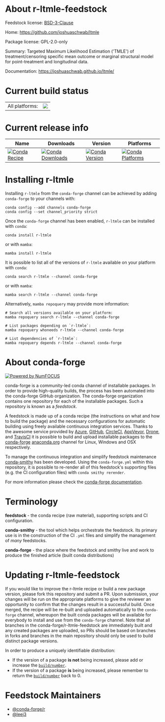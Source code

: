About r-ltmle-feedstock
=======================

Feedstock license: [BSD-3-Clause](https://github.com/conda-forge/r-ltmle-feedstock/blob/main/LICENSE.txt)

Home: https://github.com/joshuaschwab/ltmle

Package license: GPL-2.0-only

Summary: Targeted Maximum Likelihood Estimation ('TMLE') of treatment/censoring specific mean outcome or marginal structural model for point-treatment and longitudinal data.

Documentation: https://joshuaschwab.github.io/ltmle/

Current build status
====================


<table><tr><td>All platforms:</td>
    <td>
      <a href="https://dev.azure.com/conda-forge/feedstock-builds/_build/latest?definitionId=19400&branchName=main">
        <img src="https://dev.azure.com/conda-forge/feedstock-builds/_apis/build/status/r-ltmle-feedstock?branchName=main">
      </a>
    </td>
  </tr>
</table>

Current release info
====================

| Name | Downloads | Version | Platforms |
| --- | --- | --- | --- |
| [![Conda Recipe](https://img.shields.io/badge/recipe-r--ltmle-green.svg)](https://anaconda.org/conda-forge/r-ltmle) | [![Conda Downloads](https://img.shields.io/conda/dn/conda-forge/r-ltmle.svg)](https://anaconda.org/conda-forge/r-ltmle) | [![Conda Version](https://img.shields.io/conda/vn/conda-forge/r-ltmle.svg)](https://anaconda.org/conda-forge/r-ltmle) | [![Conda Platforms](https://img.shields.io/conda/pn/conda-forge/r-ltmle.svg)](https://anaconda.org/conda-forge/r-ltmle) |

Installing r-ltmle
==================

Installing `r-ltmle` from the `conda-forge` channel can be achieved by adding `conda-forge` to your channels with:

```
conda config --add channels conda-forge
conda config --set channel_priority strict
```

Once the `conda-forge` channel has been enabled, `r-ltmle` can be installed with `conda`:

```
conda install r-ltmle
```

or with `mamba`:

```
mamba install r-ltmle
```

It is possible to list all of the versions of `r-ltmle` available on your platform with `conda`:

```
conda search r-ltmle --channel conda-forge
```

or with `mamba`:

```
mamba search r-ltmle --channel conda-forge
```

Alternatively, `mamba repoquery` may provide more information:

```
# Search all versions available on your platform:
mamba repoquery search r-ltmle --channel conda-forge

# List packages depending on `r-ltmle`:
mamba repoquery whoneeds r-ltmle --channel conda-forge

# List dependencies of `r-ltmle`:
mamba repoquery depends r-ltmle --channel conda-forge
```


About conda-forge
=================

[![Powered by
NumFOCUS](https://img.shields.io/badge/powered%20by-NumFOCUS-orange.svg?style=flat&colorA=E1523D&colorB=007D8A)](https://numfocus.org)

conda-forge is a community-led conda channel of installable packages.
In order to provide high-quality builds, the process has been automated into the
conda-forge GitHub organization. The conda-forge organization contains one repository
for each of the installable packages. Such a repository is known as a *feedstock*.

A feedstock is made up of a conda recipe (the instructions on what and how to build
the package) and the necessary configurations for automatic building using freely
available continuous integration services. Thanks to the awesome service provided by
[Azure](https://azure.microsoft.com/en-us/services/devops/), [GitHub](https://github.com/),
[CircleCI](https://circleci.com/), [AppVeyor](https://www.appveyor.com/),
[Drone](https://cloud.drone.io/welcome), and [TravisCI](https://travis-ci.com/)
it is possible to build and upload installable packages to the
[conda-forge](https://anaconda.org/conda-forge) [anaconda.org](https://anaconda.org/)
channel for Linux, Windows and OSX respectively.

To manage the continuous integration and simplify feedstock maintenance
[conda-smithy](https://github.com/conda-forge/conda-smithy) has been developed.
Using the ``conda-forge.yml`` within this repository, it is possible to re-render all of
this feedstock's supporting files (e.g. the CI configuration files) with ``conda smithy rerender``.

For more information please check the [conda-forge documentation](https://conda-forge.org/docs/).

Terminology
===========

**feedstock** - the conda recipe (raw material), supporting scripts and CI configuration.

**conda-smithy** - the tool which helps orchestrate the feedstock.
                   Its primary use is in the construction of the CI ``.yml`` files
                   and simplify the management of *many* feedstocks.

**conda-forge** - the place where the feedstock and smithy live and work to
                  produce the finished article (built conda distributions)


Updating r-ltmle-feedstock
==========================

If you would like to improve the r-ltmle recipe or build a new
package version, please fork this repository and submit a PR. Upon submission,
your changes will be run on the appropriate platforms to give the reviewer an
opportunity to confirm that the changes result in a successful build. Once
merged, the recipe will be re-built and uploaded automatically to the
`conda-forge` channel, whereupon the built conda packages will be available for
everybody to install and use from the `conda-forge` channel.
Note that all branches in the conda-forge/r-ltmle-feedstock are
immediately built and any created packages are uploaded, so PRs should be based
on branches in forks and branches in the main repository should only be used to
build distinct package versions.

In order to produce a uniquely identifiable distribution:
 * If the version of a package **is not** being increased, please add or increase
   the [``build/number``](https://docs.conda.io/projects/conda-build/en/latest/resources/define-metadata.html#build-number-and-string).
 * If the version of a package **is** being increased, please remember to return
   the [``build/number``](https://docs.conda.io/projects/conda-build/en/latest/resources/define-metadata.html#build-number-and-string)
   back to 0.

Feedstock Maintainers
=====================

* [@conda-forge/r](https://github.com/conda-forge/r/)
* [@leej3](https://github.com/leej3/)

